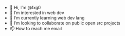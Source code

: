 - 👋 Hi, I’m @fxg0
- 👀 I’m interested in web dev
- 🌱 I’m currently learning web dev lang
- 💞️ I’m looking to collaborate on public open src projects
- 📫 How to reach me email

<!---
fxg0/fxg0 is a ✨ special ✨ repository because its `README.md` (this file) appears on your GitHub profile.
You can click the Preview link to take a look at your changes.
--->
